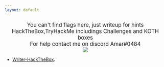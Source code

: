 ```yaml
---
layout: default
---
```


<center><big> You can't find flags here, just writeup for hints </big></center>
<center><big> HackTheBox,TryHackMe includings Challenges and KOTH boxes </big></center>
<center><big> For help contact me on discord Amar#0484 </big></center>






<center>
    <img src="https://i.etsystatic.com/23903102/r/il/efa2a2/2391953560/il_570xN.2391953560_gpfb.jpg">
</center>






* [Writer-HackTheBox](./writer-htb.html).

